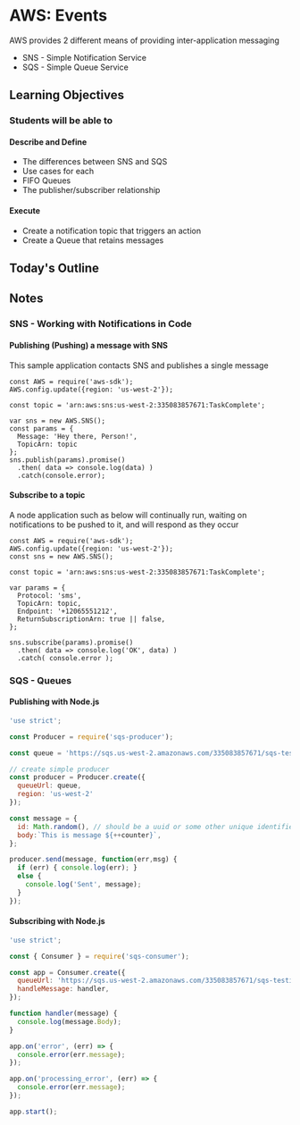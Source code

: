 # AWS: Events

AWS provides 2 different means of providing inter-application messaging

- SNS - Simple Notification Service
- SQS - Simple Queue Service

## Learning Objectives

### Students will be able to

#### Describe and Define

- The differences between SNS and SQS
- Use cases for each
- FIFO Queues
- The publisher/subscriber relationship

#### Execute

- Create a notification topic that triggers an action
- Create a Queue that retains messages

## Today's Outline

<!-- To Be Completed By Instructor -->


## Notes

### SNS - Working with Notifications in Code

#### Publishing (Pushing) a message with SNS

This sample application contacts SNS and publishes a single message

```
const AWS = require('aws-sdk');
AWS.config.update({region: 'us-west-2'});

const topic = 'arn:aws:sns:us-west-2:335083857671:TaskComplete';

var sns = new AWS.SNS();
const params = {
  Message: 'Hey there, Person!',
  TopicArn: topic
};
sns.publish(params).promise()
  .then( data => console.log(data) )
  .catch(console.error);
```


#### Subscribe to a topic

A node application such as below will continually run, waiting on notifications to be pushed to it, and will respond as they occur

```
const AWS = require('aws-sdk');
AWS.config.update({region: 'us-west-2'});
const sns = new AWS.SNS();

const topic = 'arn:aws:sns:us-west-2:335083857671:TaskComplete';

var params = {
  Protocol: 'sms',
  TopicArn: topic,
  Endpoint: '+12065551212',
  ReturnSubscriptionArn: true || false,
};

sns.subscribe(params).promise()
  .then( data => console.log('OK', data) )
  .catch( console.error );
```


### SQS - Queues

#### Publishing with Node.js

```javascript
'use strict';

const Producer = require('sqs-producer');

const queue = 'https://sqs.us-west-2.amazonaws.com/335083857671/sqs-testing';

// create simple producer
const producer = Producer.create({
  queueUrl: queue,
  region: 'us-west-2'
});

const message = {
  id: Math.random(), // should be a uuid or some other unique identifier
  body:`This is message ${++counter}`,
};

producer.send(message, function(err,msg) {
  if (err) { console.log(err); }
  else {
    console.log('Sent', message);
  }
});
```


#### Subscribing with Node.js

```javascript
'use strict';

const { Consumer } = require('sqs-consumer');

const app = Consumer.create({
  queueUrl: 'https://sqs.us-west-2.amazonaws.com/335083857671/sqs-testing',
  handleMessage: handler,
});

function handler(message) {
  console.log(message.Body);
}

app.on('error', (err) => {
  console.error(err.message);
});

app.on('processing_error', (err) => {
  console.error(err.message);
});

app.start();


```
